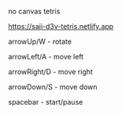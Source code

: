 no canvas tetris

https://saii-d3v-tetris.netlify.app

arrowUp/W - rotate 

arrowLeft/A - move left 

arrowRight/D - move right 

arrowDown/S - move down 

spacebar - start/pause
